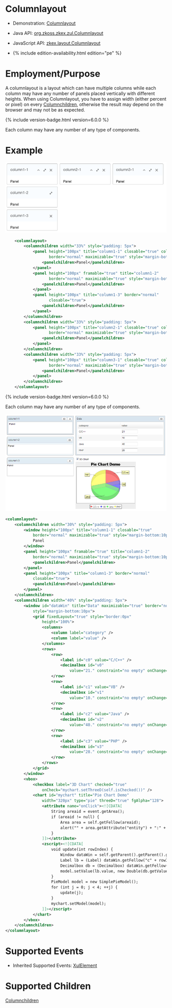 

# Columnlayout

- Demonstration:
  [Columnlayout](http://www.zkoss.org/zkdemo/layout/column_layout)
- Java API: [org.zkoss.zkex.zul.Columnlayout](https://www.zkoss.org/javadoc/latest/zk/org/zkoss/zkex/zul/Columnlayout.html)
- JavaScript API:
  [zkex.layout.Columnlayout](https://www.zkoss.org/javadoc/latest/jsdoc/classes/zkex.layout.Columnlayout.html)

- {% include edition-availability.html edition="pe" %}

# Employment/Purpose

A columnlayout is a layout which can have multiple columns while each
column may have any number of panels placed vertically with different
heights. When using Columnlayout, you have to assign width (either
percent or pixel) on every
[Columnchildren]({{site.baseurl}}/zk_component_ref/columnchildren),
otherwise the result may depend on the browser and may not be as
expected.

{% include version-badge.html version=6.0.0 %}

Each column may have any number of any type of components.

# Example

![](/zk_component_ref/images/ZKComRef_Columnlayout_Example.png)

```xml
    <columnlayout>
        <columnchildren width="33%" style="padding: 5px">
            <panel height="100px" title="column1-1" closable="true" collapsible="true"
                   border="normal" maximizable="true" style="margin-bottom:10px">
                <panelchildren>Panel</panelchildren>
            </panel>
            <panel height="100px" framable="true" title="column1-2"
                   border="normal" maximizable="true" style="margin-bottom:10px">
                <panelchildren>Panel</panelchildren>
            </panel>
            <panel height="100px" title="column1-3" border="normal"
                   closable="true">
                <panelchildren>Panel</panelchildren>
            </panel>
        </columnchildren>
        <columnchildren width="33%" style="padding: 5px">
            <panel height="100px" title="column2-1" closable="true" collapsible="true"
                   border="normal" maximizable="true" style="margin-bottom:10px">
                <panelchildren>Panel</panelchildren>
            </panel>
        </columnchildren>
        <columnchildren width="33%" style="padding: 5px">
            <panel height="100px" title="column3-1" closable="true" collapsible="true"
                   border="normal" maximizable="true" style="margin-bottom:10px">
                <panelchildren>Panel</panelchildren>
            </panel>
        </columnchildren>
    </columnlayout>
```

{% include version-badge.html version=6.0.0 %}

Each column may have any number of any type of components.

![](/zk_component_ref/images/ZKComRef_Columnlayout_Example_ZK6.png)

```xml
<columnlayout>
    <columnchildren width="30%" style="padding: 5px">
        <window height="100px" title="column1-1" closable="true"
            border="normal" maximizable="true" style="margin-bottom:10px">
            Panel
        </window>
        <panel height="100px" framable="true" title="column1-2"
            border="normal" maximizable="true" style="margin-bottom:10px">
            <panelchildren>Panel</panelchildren>
        </panel>
        <panel height="100px" title="column1-3" border="normal"
            closable="true">
            <panelchildren>Panel</panelchildren>
        </panel>
    </columnchildren>
    <columnchildren width="40%" style="padding: 5px">
        <window id="dataWin" title="Data" maximizable="true" border="normal"
            style="margin-bottom:10px">
            <grid fixedLayout="true" style="border:0px"
                height="100%">
                <columns>
                    <column label="category" />
                    <column label="value" />
                </columns>
                <rows>
                    <row>
                        <label id="c0" value="C/C++" />
                        <decimalbox id="v0"
                            value="21." constraint="no empty" onChange="update(0)" />
                    </row>
                    <row>
                        <label id="c1" value="VB" />
                        <decimalbox id="v1"
                            value="10." constraint="no empty" onChange="update(1)" />
                    </row>
                    <row>
                        <label id="c2" value="Java" />
                        <decimalbox id="v2"
                            value="40." constraint="no empty" onChange="update(2)" />
                    </row>
                    <row>
                        <label id="c3" value="PHP" />
                        <decimalbox id="v3"
                            value="28." constraint="no empty" onChange="update(3)" />
                    </row>
                </rows>
            </grid>
        </window>
        <vbox>
            <checkbox label="3D Chart" checked="true"
                onCheck="mychart.setThreeD(self.isChecked())" />
            <chart id="mychart" title="Pie Chart Demo"
                width="320px" type="pie" threeD="true" fgAlpha="128">
                <attribute name="onClick"><![CDATA[
                    String areaid = event.getArea();
                    if (areaid != null) {
                        Area area = self.getFellow(areaid);
                        alert("" + area.getAttribute("entity") + ":" + area.getTooltiptext());
                    }
                ]]></attribute>
                <zscript><![CDATA[
                    void update(int rowIndex) {
                        Window dataWin = self.getParent().getParent().getFellow("dataWin");
                        Label lb = (Label) dataWin.getFellow("c" + rowIndex);
                        Decimalbox db = (Decimalbox) dataWin.getFellow("v" + rowIndex);
                        model.setValue(lb.value, new Double(db.getValue().doubleValue()));
                    }
                    PieModel model = new SimplePieModel();
                    for (int j = 0; j < 4; ++j) {
                        update(j);
                    }
                    mychart.setModel(model);
                ]]></zscript>
            </chart>
        </vbox>
    </columnchildren>
</columnlayout>
```

# Supported Events

- Inherited Supported Events: [ XulElement]({{site.baseurl}}/zk_component_ref/xulelement#Supported_Events)

# Supported Children

[Columnchildren]({{site.baseurl}}/zk_component_ref/columnchildren)

